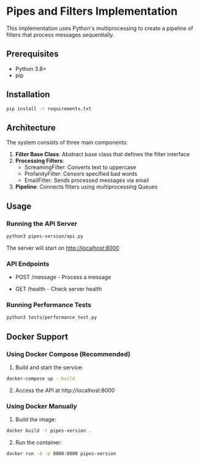 # Pipes and Filters Implementation

This implementation uses Python's multiprocessing to create a pipeline of filters that process messages sequentially.

## Prerequisites

- Python 3.8+
- pip

## Installation

```bash
pip install -r requirements.txt
```

## Architecture

The system consists of three main components:

1. **Filter Base Class**: Abstract base class that defines the filter interface
2. **Processing Filters**:
   - ScreamingFilter: Converts text to uppercase
   - ProfanityFilter: Censors specified bad words
   - EmailFilter: Sends processed messages via email
3. **Pipeline**: Connects filters using multiprocessing Queues

## Usage

### Running the API Server

```bash
python3 pipes-version/api.py
```

The server will start on <http://localhost:8000>

### API Endpoints

- POST /message - Process a message

- GET /health - Check server health

### Running Performance Tests

```bash
python3 tests/performance_test.py
```

## Docker Support

### Using Docker Compose (Recommended)

1. Build and start the service:

```bash
docker-compose up --build
```

2. Access the API at http://localhost:8000

### Using Docker Manually

1. Build the image:

```bash
docker build -t pipes-version .
```

2. Run the container:

```bash
docker run -d -p 8000:8000 pipes-version
```